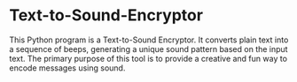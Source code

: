 # Text-to-Sound-Encryptor
This Python program is a Text-to-Sound Encryptor. It converts plain text into a sequence of beeps, generating a unique sound pattern based on the input text. The primary purpose of this tool is to provide a creative and fun way to encode messages using sound.
